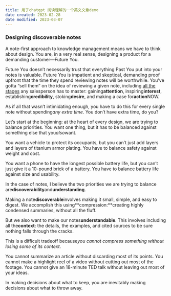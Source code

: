 ```yaml
---
title: 用于chatgpt 阅读理解的一个英文文章demo
date created: 2023-02-28
date modified: 2023-03-07
---
```


### Designing discoverable notes

A note-first approach to knowledge management means we have to think about design. You are, in a very real sense, designing a product for a demanding customer—Future You.

Future You doesn’t necessarily trust that everything Past You put into your notes is valuable. Future You is impatient and skeptical, demanding proof upfront that the time they spend reviewing notes will be worthwhile. You’ve gotta “sell them” on the idea of reviewing a given note, including [all the stages](https://www.thebalance.com/get-to-know-and-use-aida-39273) any salesperson has to master: gaining**attention**, inspiring**interest**, establishing**credibility**, stoking**desire**, and making a case for**action**NOW.

As if all that wasn’t intimidating enough, you have to do this for every single note without spending*any extra time*. You don’t have extra time, do you?

Let’s start at the beginning: at the heart of every design, we are trying to balance priorities. You want one thing, but it has to be balanced against something else that you*also*want.

You want a vehicle to protect its occupants, but you can’t just add layers and layers of titanium armor plating. You have to balance safety against weight and cost.

You want a phone to have the longest possible battery life, but you can’t just give it a 10-pound brick of a battery. You have to balance battery life against size and usability.

In the case of notes, I believe the two priorities we are trying to balance are**discoverability**and**understanding**.

Making a note**discoverable**involves making it small, simple, and easy to digest. We accomplish this using**compression:**creating highly condensed summaries, without all the fluff.

But we also want to make our notes**understandable**. This involves including all the**context**: the details, the examples, and cited sources to be sure nothing falls through the cracks.

This is a difficult tradeoff because*you cannot compress something without losing some of its context*.

You cannot summarize an article without discarding most of its points. You cannot make a highlight reel of a video without cutting out most of the footage. You cannot give an 18-minute TED talk without leaving out most of your ideas.

In making decisions about what to keep, you are inevitably making decisions about what to throw away.
